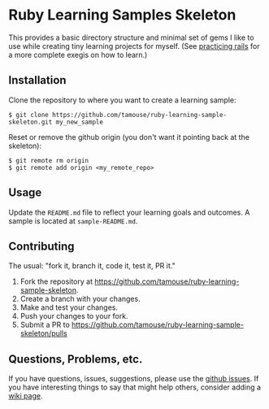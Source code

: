 # Ruby Learning Samples Skeleton

This provides a basic directory structure and minimal set of gems I
like to use while creating tiny learning projects for myself. (See
[practicing rails] for a more complete exegis on how to learn.)

## Installation

Clone the repository to where you want to create a learning sample:

    $ git clone https://github.com/tamouse/ruby-learning-sample-skeleton.git my_new_sample

Reset or remove the github origin (you don't want it pointing back at the skeleton):

    $ git remote rm origin
    $ git remote add origin <my_remote_repo>

## Usage

Update the `README.md` file to reflect your learning goals and
outcomes. A sample is located at `sample-README.md`.

## Contributing

The usual: "fork it, branch it, code it, test it, PR it."

1. Fork the repository at <https://github.com/tamouse/ruby-learning-sample-skeleton>.
2. Create a branch with your changes.
3. Make and test your changes.
4. Push your changes to your fork.
5. Submit a PR to <https://github.com/tamouse/ruby-learning-sample-skeleton/pulls>

## Questions, Problems, etc.

If you have questions, issues, suggestions, please use the [github issues](https://github.com/tamouse/ruby-learning-sample-skeleton/issues). If you have interesting things to say that might help others, consider adding a [wiki page](https://github.com/tamouse/ruby-learning-sample-skeleton/wiki).



[practicing rails]: https://www.justinweiss.com/book/ "Jusin Weiss's Practicing Rails Book"


